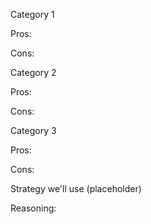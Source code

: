 Category 1

Pros:

Cons:

Category 2

Pros:

Cons:

Category 3

Pros:

Cons:





Strategy we'll use (placeholder)

Reasoning:
